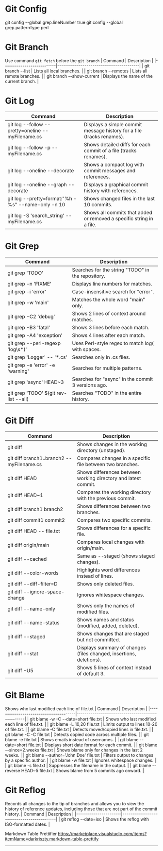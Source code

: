 # Git Config
git config --global grep.lineNumber true
git config --global grep.patternType perl

# Git Branch
Use command `git fetch` before the `git branch`
| Command                   | Description                              |
|---------------------------|------------------------------------------|
| git branch --list         | Lists all local branches.                |
| git branch --remotes      | Lists all remote branches.               |
| git branch --show-current | Displays the name of the current branch. |

# Git Log
| Command                                             | Description                                                           |
|-----------------------------------------------------|-----------------------------------------------------------------------|
| git log --follow --pretty=oneline -- myFilename.cs  | Displays a simple commit message history for a file (tracks renames). |
| git log --follow -p -- myFilename.cs                | Shows detailed diffs for each commit of a file (tracks renames).      |
| git log --oneline --decorate                        | Shows a compact log with commit messages and references.              |
| git log --oneline --graph --decorate                | Displays a graphical commit history with references.                  |
| git log --pretty=format:"%h - %s" --name-only -n 10 | Shows changed files in the last 10 commits.                           |
| git log -S 'search_string' -- myFilename.cs         | Shows all commits that added or removed a specific string in a file.  |

# Git Grep
| Command                               | Description                                        |
|---------------------------------------|----------------------------------------------------|
| git grep 'TODO'                       | Searches for the string "TODO" in the repository.  |
| git grep -n 'FIXME'                   | Displays line numbers for matches.                 |
| git grep -i 'error'                   | Case-insensitive search for "error".               |
| git grep -w 'main'                    | Matches the whole word "main" only.                |
| git grep -C2 'debug'                  | Shows 2 lines of context around matches.           |
| git grep -B3 'fatal'                  | Shows 3 lines before each match.                   |
| git grep -A4 'exception'              | Shows 4 lines after each match.                    |
| git grep --perl-regexp 'log\s*\('     | Uses Perl-style regex to match log( with spaces.   |
| git grep 'Logger' -- '*.cs'           | Searches only in .cs files.                        |
| git grep -e 'error' -e 'warning'      | Searches for multiple patterns.                    |
| git grep 'async' HEAD~3               | Searches for "async" in the commit 3 versions ago. |
| git grep 'TODO' $(git rev-list --all) | Searches "TODO" in the entire history.             |

# Git Diff
| Command                                    | Description                                                         |
|--------------------------------------------|---------------------------------------------------------------------|
| git diff                                   | Shows changes in the working directory (unstaged).                  |
| git diff branch1..branch2 -- myFilename.cs | Compares changes in a specific file between two branches.           |
| git diff HEAD                              | Shows differences between working directory and latest commit.      |
| git diff HEAD~1                            | Compares the working directory with the previous commit.            |
| git diff branch1 branch2                   | Shows differences between two branches.                             |
| git diff commit1 commit2                   | Compares two specific commits.                                      |
| git diff HEAD -- file.txt                  | Shows differences for a specific file.                              |
| git diff origin/main                       | Compares local changes with origin/main.                            |
| git diff --cached                          | Same as --staged (shows staged changes).                            |
| git diff --color-words                     | Highlights word differences instead of lines.                       |
| git diff --diff-filter=D                   | Shows only deleted files.                                           |
| git diff --ignore-space-change             | Ignores whitespace changes.                                         |
| git diff --name-only                       | Shows only the names of modified files.                             |
| git diff --name-status                     | Shows names and status (modified, added, deleted).                  |
| git diff --staged                          | Shows changes that are staged but not committed.                    |
| git diff --stat                            | Displays summary of changes (files changed, insertions, deletions). |
| git diff -U5                               | Shows 5 lines of context instead of default 3.                      |

# Git Blame
Shows who last modified each line of file.txt
| Command                                | Description                                       |
|----------------------------------------|---------------------------------------------------|
| git blame -w -C --date=short file.txt  | Shows who last modified each line of file.txt.    |
| git blame -L 10,20 file.txt            | Limits output to lines 10-20 of file.txt.         |
| git blame -C file.txt                  | Detects moved/copied lines in file.txt.           |
| git blame -C -C file.txt               | Detects copied code across multiple files.        |
| git blame -e file.txt                  | Shows emails instead of usernames.                |
| git blame --date=short file.txt        | Displays short date format for each commit.       |
| git blame --since=2.weeks file.txt     | Shows blame only for changes in the last 2 weeks. |
| git blame --author='John Doe' file.txt | Filters output to changes by a specific author.   |
| git blame -w file.txt                  | Ignores whitespace changes.                       |
| git blame -s file.txt                  | Suppresses the filename in the output.            |
| git blame --reverse HEAD~5 file.txt    | Shows blame from 5 commits ago onward.            |


# Git Reflog
Records all changes to the tip of branches and allows you to view the history of reference updates, including those that are not part of the commit history.
| Command               | Description                                |
|-----------------------|--------------------------------------------|
| git reflog --date=iso | Shows the reflog with ISO-formatted dates. |


Markdown Table Prettifier
https://marketplace.visualstudio.com/items?itemName=darkriszty.markdown-table-prettify

--------------------------------------------------------------------------------------